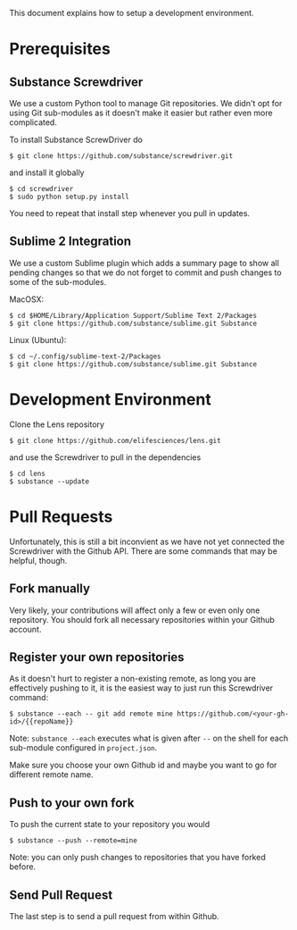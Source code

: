 This document explains how to setup a development environment.

# Prerequisites

## Substance Screwdriver

We use a custom Python tool to manage Git repositories.
We didn't opt for using Git sub-modules as it doesn't make it easier but rather even more complicated.

To install Substance ScrewDriver do

```
$ git clone https://github.com/substance/screwdriver.git
```

and install it globally

```
$ cd screwdriver
$ sudo python setup.py install
```

You need to repeat that install step whenever you pull in updates.

## Sublime 2 Integration

We use a custom Sublime plugin which adds a summary page to show all pending changes so that we do not forget to commit and push changes to some of the sub-modules.

MacOSX:

```
$ cd $HOME/Library/Application Support/Sublime Text 2/Packages
$ git clone https://github.com/substance/sublime.git Substance
```

Linux (Ubuntu):
```
$ cd ~/.config/sublime-text-2/Packages
$ git clone https://github.com/substance/sublime.git Substance
```

# Development Environment

Clone the Lens repository

```
$ git clone https://github.com/elifesciences/lens.git
```

and use the Screwdriver to pull in the dependencies

```
$ cd lens
$ substance --update
```

# Pull Requests

Unfortunately, this is still a bit inconvient as we have not yet connected the Screwdriver with the Github API.
There are some commands that may be helpful, though.

## Fork manually

Very likely, your contributions will affect only a few or even only one repository.
You should fork all necessary repositories within your Github account.

## Register your own repositories

As it doesn't hurt to register a non-existing remote, as long you are effectively pushing to it, it is the easiest way to just run this Screwdriver command:

```
$ substance --each -- git add remote mine https://github.com/<your-gh-id>/{{repoName}}
```
Note: `substance --each` executes what is given after `--` on the shell for each sub-module configured in `project.json`.

Make sure you choose your own Github id and maybe you want to go for different remote name.

## Push to your own fork

To push the current state to your repository you would

```
$ substance --push --remote=mine
```

Note: you can only push changes to repositories that you have forked before.

## Send Pull Request

The last step is to send a pull request from within Github.

